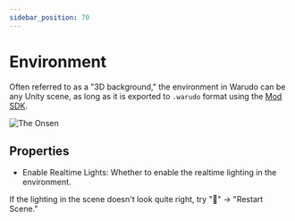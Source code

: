 ```yaml
---
sidebar_position: 70
---
```


# Environment

Often referred to as a "3D background," the environment in Warudo can be any Unity scene, as long as it is exported to `.warudo` format using the [Mod SDK](../modding/mod-sdk.md).

![The Onsen](https://user-images.githubusercontent.com/3406505/181154345-489cc249-a496-4971-93eb-b2e042974447.png)

## Properties

* Enable Realtime Lights: Whether to enable the realtime lighting in the environment.

<div className="hint hint-warning">
If the lighting in the scene doesn't look quite right, try "🚀" -> "Restart Scene."
</div>
